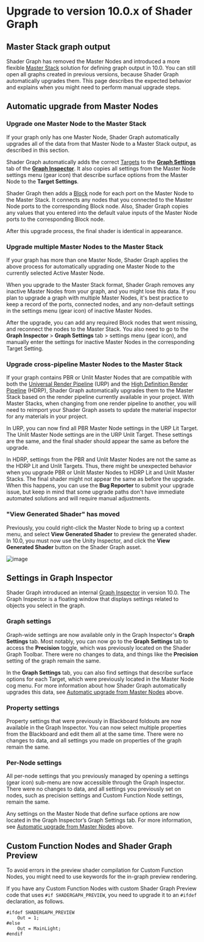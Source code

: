 # Upgrade to version 10.0.x of Shader Graph

## Master Stack graph output

Shader Graph has removed the Master Nodes and introduced a more flexible [Master Stack](Master-Stack.md) solution for defining graph output in 10.0. You can still open all graphs created in previous versions, because Shader Graph automatically upgrades them. This page describes the expected behavior and explains when you might need to perform manual upgrade steps.
<a name="AutomaticUpgrade"></a>

## Automatic upgrade from Master Nodes

### Upgrade one Master Node to the Master Stack

If your graph only has one Master Node, Shader Graph automatically upgrades all of the data from that Master Node to a Master Stack output, as described in this section.

Shader Graph automatically adds the correct [Targets](Graph-Target.md) to the [**Graph Settings**](Graph-Settings-Menu.md) tab of the [**Graph Inspector**](Internal-Inspector.md). It also copies all settings from the Master Node settings menu (gear icon) that describe surface options from the Master Node to the **Target Settings**.

Shader Graph then adds a [Block](Block-Node.md) node for each port on the Master Node to the Master Stack. It connects any nodes that you connected to the Master Node ports to the corresponding Block node. Also, Shader Graph copies any values that you entered into the default value inputs of the Master Node ports to the corresponding Block node.

After this upgrade process, the final shader is identical in appearance.

### Upgrade multiple Master Nodes to the Master Stack

If your graph has more than one Master Node, Shader Graph applies the above process for automatically upgrading one Master Node to the currently selected Active Master Node. 

When you upgrade to the Master Stack format, Shader Graph removes any inactive Master Nodes from your graph, and you might lose this data. If you plan to upgrade a graph with multiple Master Nodes, it's best practice to keep a record of the ports, connected nodes, and any non-default settings in the settings menu (gear icon) of inactive Master Nodes.

After the upgrade, you can add any required Block nodes that went missing, and reconnect the nodes to the Master Stack. You also need to go to the **Graph Inspector** > **Graph Settings** tab > settings menu (gear icon), and manually enter the settings for inactive Master Nodes in the corresponding Target Setting.

### Upgrade cross-pipeline Master Nodes to the Master Stack

If your graph contains PBR or Unlit Master Nodes that are compatible with both the [Universal Render Pipeline](https://docs.unity3d.com/Packages/com.unity.render-pipelines.universal@latest) (URP) and the [High Definition Render Pipeline](https://docs.unity3d.com/Packages/com.unity.render-pipelines.high-definition@latest) (HDRP), Shader Graph automatically upgrades them to the Master Stack based on the render pipeline currently available in your project. With Master Stacks, when changing from one render pipeline to another, you will need to reimport your Shader Graph assets to update the material inspector for any materials in your project. 

In URP, you can now find all PBR Master Node settings in the URP Lit Target. The Unlit Master Node settings are in the URP Unlit Target. These settings are the same, and the final shader should appear the same as before the upgrade. 

In HDRP, settings from the PBR and Unlit Master Nodes are not the same as the HDRP Lit and Unlit Targets. Thus, there might be unexpected behavior when you upgrade PBR or Unlit Master Nodes to HDRP Lit and Unlit Master Stacks. The final shader might not appear the same as before the upgrade. When this happens, you can use the **Bug Reporter** to submit your upgrade issue, but keep in mind that some upgrade paths don't have immediate automated solutions and will require manual adjustments.

### "View Generated Shader" has moved 

Previously, you could right-click the Master Node to bring up a context menu, and select **View Generated Shader** to preview the generated shader. In 10.0, you must now use the Unity Inspector, and click the **View Generated Shader** button on the Shader Graph asset.

![image](images/GeneratedShaderButton.png)

## Settings in Graph Inspector 

Shader Graph introduced an internal [Graph Inspector](Internal-Inspector.md) in version 10.0. The Graph Inspector is a floating window that displays settings related to objects you select in the graph. 

### Graph settings

Graph-wide settings are now available only in the Graph Inspector's **Graph Settings** tab. Most notably, you can now go to the **Graph Settings** tab to access the **Precision** toggle, which was previously located on the Shader Graph Toolbar. There were no changes to data, and things like the **Precision** setting of the graph remain the same.

In the **Graph Settings** tab, you can also find settings that describe surface options for each Target, which were previously located in the Master Node cog menu. For more information about how Shader Graph automatically upgrades this data, see [Automatic upgrade from Master Nodes](#AutomaticUpgrade) above.

### Property settings

Property settings that were previously in Blackboard foldouts are now available in the Graph Inspector. You can now select multiple properties from the Blackboard and edit them all at the same time. There were no changes to data, and all settings you made on properties of the graph remain the same.

### Per-Node settings 

All per-node settings that you previously managed by opening a settings (gear icon) sub-menu are now accessible through the Graph Inspector. There were no changes to data, and all settings you previously set on nodes, such as precision settings and Custom Function Node settings, remain the same.

Any settings on the Master Node that define surface options are now located in the Graph Inspector’s Graph Settings tab. For more information, see [Automatic upgrade from Master Nodes](#AutomaticUpgrade) above.

## Custom Function Nodes and Shader Graph Preview 

To avoid errors in the preview shader compilation for Custom Function Nodes, you might need to use keywords for the in-graph preview rendering.

If you have any Custom Function Nodes with custom Shader Graph Preview code that uses `#if SHADERGAPH_PREVIEW`, you need to upgrade it to an `#ifdef` declaration, as follows.

```
#ifdef SHADERGAPH_PREVIEW
	Out = 1;
#else
	Out = MainLight;
#endif
```
